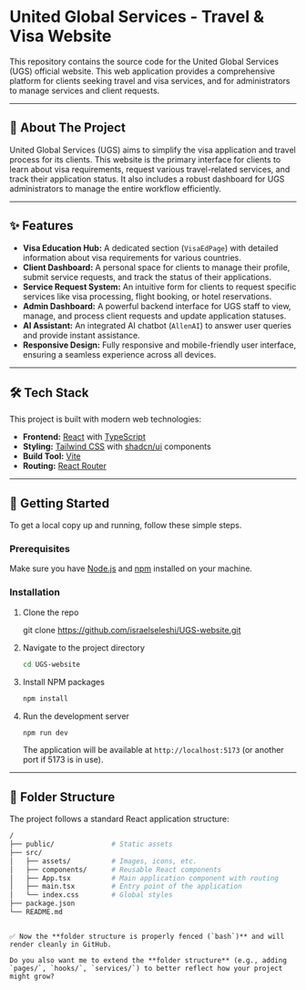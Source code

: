 
# United Global Services - Travel & Visa Website

This repository contains the source code for the United Global Services (UGS) official website. This web application provides a comprehensive platform for clients seeking travel and visa services, and for administrators to manage services and client requests.

-----

## 🚀 About The Project

United Global Services (UGS) aims to simplify the visa application and travel process for its clients. This website is the primary interface for clients to learn about visa requirements, request various travel-related services, and track their application status. It also includes a robust dashboard for UGS administrators to manage the entire workflow efficiently.

-----

## ✨ Features

- **Visa Education Hub:** A dedicated section (`VisaEdPage`) with detailed information about visa requirements for various countries.  
- **Client Dashboard:** A personal space for clients to manage their profile, submit service requests, and track the status of their applications.  
- **Service Request System:** An intuitive form for clients to request specific services like visa processing, flight booking, or hotel reservations.  
- **Admin Dashboard:** A powerful backend interface for UGS staff to view, manage, and process client requests and update application statuses.  
- **AI Assistant:** An integrated AI chatbot (`AllenAI`) to answer user queries and provide instant assistance.  
- **Responsive Design:** Fully responsive and mobile-friendly user interface, ensuring a seamless experience across all devices.  

-----

## 🛠️ Tech Stack

This project is built with modern web technologies:

- **Frontend:** [React](https://reactjs.org/) with [TypeScript](https://www.typescriptlang.org/)  
- **Styling:** [Tailwind CSS](https://tailwindcss.com/) with [shadcn/ui](https://ui.shadcn.com/) components  
- **Build Tool:** [Vite](https://vitejs.dev/)  
- **Routing:** [React Router](https://reactrouter.com/)  

-----

## 🏁 Getting Started

To get a local copy up and running, follow these simple steps.

### Prerequisites

Make sure you have [Node.js](https://nodejs.org/en/) and [npm](https://www.npmjs.com/) installed on your machine.

### Installation

1. Clone the repo

   git clone https://github.com/israelseleshi/UGS-website.git

2. Navigate to the project directory

   ```sh
   cd UGS-website
   ```
3. Install NPM packages

   ```sh
   npm install
   ```
4. Run the development server

   ```sh
   npm run dev
   ```

   The application will be available at `http://localhost:5173` (or another port if 5173 is in use).

---

## 📂 Folder Structure

The project follows a standard React application structure:

```bash
/
├── public/              # Static assets
├── src/
│   ├── assets/          # Images, icons, etc.
│   ├── components/      # Reusable React components
│   ├── App.tsx          # Main application component with routing
│   ├── main.tsx         # Entry point of the application
│   └── index.css        # Global styles
├── package.json
└── README.md
```

```

✅ Now the **folder structure is properly fenced (`bash`)** and will render cleanly in GitHub.  

Do you also want me to extend the **folder structure** (e.g., adding `pages/`, `hooks/`, `services/`) to better reflect how your project might grow?
```
